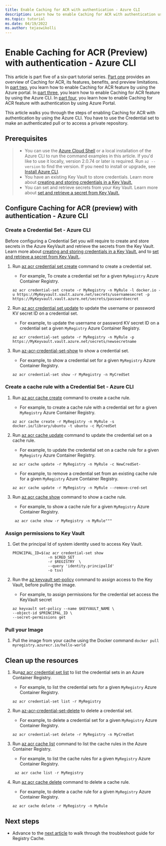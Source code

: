 ```yaml
---
title: Enable Caching for ACR with authentication - Azure CLI
description: Learn how to enable Caching for ACR with authentication using Azure CLI.
ms.topic: tutorial
ms.date: 04/19/2022
ms.author: tejaswikolli
---
```


# Enable Caching for ACR (Preview) with authentication - Azure CLI

This article is part five of a six-part tutorial series. [Part one](tutorial-registry-cache.md) provides an overview of Caching for ACR, its features, benefits, and preview limitations. In [part two](tutorial-enable-registry-cache.md), you learn how to enable Caching for ACR feature by using the Azure portal. In [part three](tutorial-enable-registry-cache-cli.md), you learn how to enable Caching for ACR feature by using the Azure CLI. In [part four](tutorial-enable-registry-cache-auth.md), you learn how to enable Caching for ACR feature with authentication by using Azure Portal. 

This article walks you through the steps of enabling Caching for ACR with authentication by using the Azure CLI. You have to use the Credential set to make an authenticated pull or to access a private repository.

## Prerequisites

>* You can use the [Azure Cloud Shell][Azure Cloud Shell] or a local installation of the Azure CLI to run the command examples in this article. If you'd like to use it locally, version 2.0.74 or later is required. Run `az --version` to find the version. If you need to install or upgrade, see [Install Azure CLI][Install Azure CLI].
>* You have an existing Key Vault to store credentials. Learn more about [creating and storing credentials in a Key Vault.][create-and-store-keyvault-credentials]
>* You can set and retrieve secrets from your Key Vault. Learn more about [set and retrieve a secret from Key Vault.][set-and-retrieve-a-secret]

## Configure Caching for ACR (preview) with authentication - Azure CLI

### Create a Credential Set - Azure CLI

Before configuring a Credential Set you will require to create and store secrets in the Azure KeyVault and retrieve the secrets from the Key Vault. Learn more about [creating and storing credentials in a Key Vault.][create-and-store-keyvault-credentials] and to [set and retrieve a secret from Key Vault.][set-and-retrieve-a-secret].

1. Run [az acr credential set create][az-acr-credential-set-create] command to create a credential set. 

    - For example, To create a credential set for a given `MyRegistry` Azure Container Registry.

    ```azurecli-interactive
    az acr credential-set create -r MyRegistry -n MyRule -l docker.io -u https://MyKeyvault.vault.azure.net/secrets/usernamesecret -p https://MyKeyvault.vault.azure.net/secrets/passwordsecret
    ```

2. Run [az acr credential set update][az-acr-credential-set-update] to update the username or password KV secret ID on a credential set.

    - For example, to update the username or password KV secret ID on a credential set a given `MyRegistry` Azure Container Registry.

    ```azurecli-interactive
    az acr credential-set update -r MyRegistry -n MyRule -p https://MyKeyvault.vault.azure.net/secrets/newsecretname
    ```

3. Run [az-acr-credential-set-show][az-acr-credential-set-show] to show a credential set. 

    - For example, to show a credential set for a given `MyRegistry` Azure Container Registry.

    ```azurecli-interactive
    az acr credential-set show -r MyRegistry -n MyCredSet
    ```

### Create a cache rule with a Credential Set - Azure CLI

1. Run [az acr cache create][az-acr-cache-create] command to create a cache rule.

    - For example, to create a cache rule with a credential set for a given `MyRegistry` Azure Container Registry.

    ```azurecli-interactive
    az acr cache create -r MyRegistry -n MyRule -s docker.io/library/ubuntu -t ubuntu -c MyCredSet
    ```

2. Run [az acr cache update][az-acr-cache-update] command to update the credential set on a cache rule.

    - For example, to update the credential set on a cache rule for a given `MyRegistry` Azure Container Registry.

    ```azurecli-interactive
    az acr cache update -r MyRegistry -n MyRule -c NewCredSet-
    ```

    - For example, to remove a credential set from an existing cache rule for a given `MyRegistry` Azure Container Registry.

    ```azurecli-interactive
    az acr cache update -r MyRegistry -n MyRule --remove-cred-set
    ```

3. Run [az acr cache show][az-acr-cache-show] command to show a cache rule.

    - For example, to show a cache rule for a given `MyRegistry` Azure Container Registry.
 
    ```azurecli-interactive
     az acr cache show -r MyRegistry -n MyRule""" 
    ```

### Assign permissions to Key Vault

1. Get the principal Id of system identity used to access Key Vault.

    ```azurecli-interactive
    PRINCIPAL_ID=$(az acr credential-set show 
                    -n $CRED_SET 
                    -r $REGISTRY  \
                    --query 'identity.principalId' 
                    -o tsv) 
    ```

2. Run the [az keyvault set-policy][az-keyvault-set-policy] command to assign access to the Key Vault, before pulling the image.

    - For example, to assign permissions for the credential set access the KeyVault secret

    ```azurecli-interactive
    az keyvault set-policy --name $KEYVAULT_NAME \
    --object-id $PRINCIPAL_ID \
    --secret-permissions get
    ```

### Pull your Image

1. Pull the image from your cache using the Docker command `docker pull myregistry.azurecr.io/hello-world`

## Clean up the resources

1. Run[az acr credential set list][az-acr-credential-set-list] to list the credential sets in an Azure Container Registry. 

    - For example, to list the credential sets for a given `MyRegistry` Azure Container Registry.

    ```azurecli-interactive
    az acr credential-set list -r MyRegistry
    ```

2. Run [az-acr-credential-set-delete][az-acr-credential-set-delete] to delete a credential set. 

    - For example, to delete a credential set for a given `MyRegistry` Azure Container Registry.

    ```azurecli-interactive
    az acr credential-set delete -r MyRegistry -n MyCredSet
    ```

3. Run [az acr cache list][az-acr-cache-list] command to list the cache rules in the Azure Container Registry.

    - For example, to list the cache rules for a given `MyRegistry` Azure Container Registry.

    ```azurecli-interactive
     az acr cache list -r MyRegistry
    ```

4.  Run [az acr cache delete][az-acr-cache-delete] command to delete a cache rule.

    - For example, to delete a cache rule for a given `MyRegistry` Azure Container Registry.

    ```azurecli-interactive
    az acr cache delete -r MyRegistry -n MyRule
    ```

## Next steps

* Advance to the [next article](tutorial-troubleshoot-registry-cache.md) to walk through the troubleshoot guide for Registry Cache.

<!-- LINKS - External -->
[create-and-store-keyvault-credentials]: ../key-vault/secrets/quick-create-cli.md
[set-and-retrieve-a-secret]: ../key-vault/secrets/quick-create-cli.md
[az-keyvault-set-policy]: /azure/key-vault/general/assign-access-policy.md#assign-an-access-policy
[Install Azure CLI]: /cli/azure/install-azure-cli
[Azure Cloud Shell]: /azure/cloud-shell/quickstart
[az-acr-cache-create]:/cli/azure/acr/cache#az-acr-cache-create
[az-acr-cache-show]:/cli/azure/acr/cache#az-acr-cache-show
[az-acr-cache-list]:/cli/azure/acr/cache#az-acr-cache-list
[az-acr-cache-delete]:/cli/azure/acr/cache#az-acr-cache-delete
[az-acr-cache-update]:/cli/azure/acr/cache#az-acr-cache-update
[az-acr-credential-set-create]:/cli/azure/acr/credential-set#az-acr-credential-set-create
[az-acr-credential-set-update]:/cli/azure/acr/credential-set#az-acr-credential-set-update
[az-acr-credential-set-show]: /cli/azure/acr/credential-set#az-acr-credential-set-show
[az-acr-credential-set-list]: /cli/azure/acr/credential-set#az-acr-credential-set-list
[az-acr-credential-set-delete]: /cli/azure/acr/credential-set#az-acr-credential-set-delete